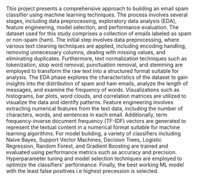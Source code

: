 This project presents a comprehensive approach to building an email spam classifier using machine learning techniques. The process involves several stages, including data preprocessing, exploratory data analysis (EDA), feature engineering, model selection, and performance evaluation. The dataset used for this study comprises a collection of emails labeled as spam or non-spam (ham). The initial step involves data preprocessing, where various text cleaning techniques are applied, including encoding handling, removing unnecessary columns, dealing with missing values, and eliminating duplicates. Furthermore, text normalization techniques such as tokenization, stop word removal, punctuation removal, and stemming are employed to transform the raw text into a structured format suitable for analysis. The EDA phase explores the characteristics of the dataset to gain insights into the distribution of spam and ham emails, analyze the length of messages, and examine the frequency of words. Visualizations such as histograms, bar plots, word clouds, and correlation matrices are utilized to visualize the data and identify patterns. Feature engineering involves extracting numerical features from the text data, including the number of characters, words, and sentences in each email. Additionally, term frequency-inverse document frequency (TF-IDF) vectors are generated to represent the textual content in a numerical format suitable for machine learning algorithms. For model building, a variety of classifiers including Naive Bayes, Support Vector Machines, Decision Trees, Logistic Regression, Random Forest, and Gradient Boosting are trained and evaluated using performance metrics such as accuracy and precision. Hyperparameter tuning and model selection techniques are employed to optimize the classifiers' performance. Finally, the best working ML model with the least false positives i.e highest precession is selected.
